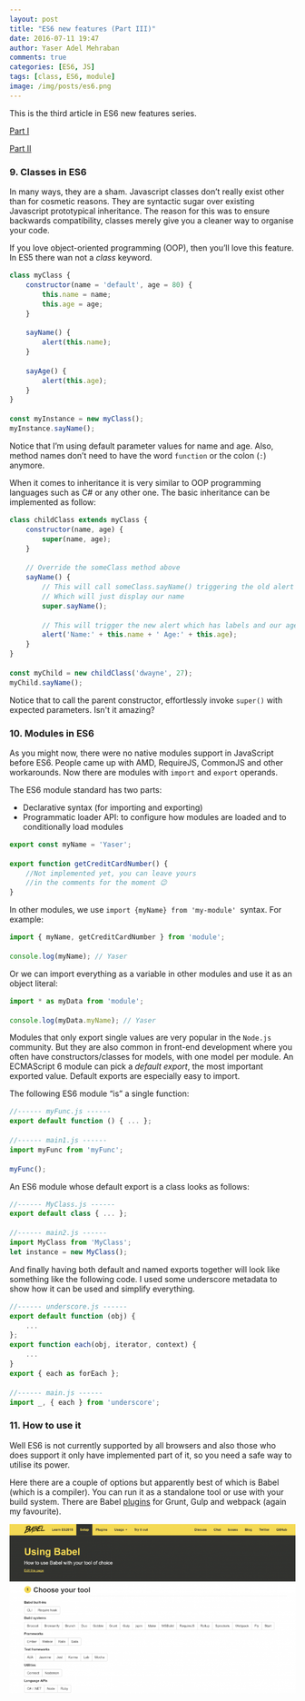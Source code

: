 ```yaml
---
layout: post
title: "ES6 new features (Part III)"
date: 2016-07-11 19:47
author: Yaser Adel Mehraban
comments: true
categories: [ES6, JS]
tags: [class, ES6, module]
image: /img/posts/es6.png
---
```

This is the third article in ES6 new features series.

[Part I](/2016-07-06-es6-new-features-part-i/)

[Part II](/2016-07-07-es6-new-features-part-ii/)

### 9. Classes in ES6

In many ways, they are a sham. Javascript classes don’t really exist other than for cosmetic reasons. They are syntactic sugar over existing Javascript prototypical inheritance. The reason for this was to ensure backwards compatibility, classes merely give you a cleaner way to organise your code.

If you love object-oriented programming (OOP), then you’ll love this feature. In ES5 there wan not a *class* keyword.

```javascript
class myClass {
    constructor(name = 'default', age = 80) {
        this.name = name;
        this.age = age;
    }

    sayName() {
        alert(this.name);
    }

    sayAge() {
        alert(this.age);
    }
}

const myInstance = new myClass();
myInstance.sayName();
```

Notice that I’m using default parameter values for name and age. Also, method names don’t need to have the word `function` or the colon (`:`) anymore.
    
When it comes to inheritance it is very similar to OOP programming languages such as C# or any other one. The basic inheritance can be implemented as follow:

```javascript
class childClass extends myClass {
    constructor(name, age) {
        super(name, age);
    }
    
    // Override the someClass method above
    sayName() {
        // This will call someClass.sayName() triggering the old alert
        // Which will just display our name
        super.sayName();
        
        // This will trigger the new alert which has labels and our age
        alert('Name:' + this.name + ' Age:' + this.age);
    }
}

const myChild = new childClass('dwayne', 27);
myChild.sayName();
```

Notice that to call the parent constructor, effortlessly invoke `super()` with expected parameters. Isn't it amazing?
    
### 10. Modules in ES6
    
As you might now, there were no native modules support in JavaScript before ES6. People came up with AMD, RequireJS, CommonJS and other workarounds. Now there are modules with `import` and `export` operands.
    
The ES6 module standard has two parts:
    
*   Declarative syntax (for importing and exporting)
*   Programmatic loader API: to configure how modules are loaded and to conditionally load modules

```javascript  
export const myName = 'Yaser';

export function getCreditCardNumber() {
    //Not implemented yet, you can leave yours 
    //in the comments for the moment 😉
}
```

In other modules, we use `import {myName} from 'my-module' `syntax. For example:

```javascript
import { myName, getCreditCardNumber } from 'module';

console.log(myName); // Yaser
```
Or we can import everything as a variable in other modules and use it as an object literal:

```javascript
import * as myData from 'module';
    
console.log(myData.myName); // Yaser
```

Modules that only export single values are very popular in the `Node.js` community. But they are also common in front-end development where you often have constructors/classes for models, with one model per module. An ECMAScript 6 module can pick a *default export*, the most important exported value. Default exports are especially easy to import.
    
The following ES6 module “is” a single function:

```javascript
//------ myFunc.js ------
export default function () { ... };
    
//------ main1.js ------
import myFunc from 'myFunc';

myFunc();
```

An ES6 module whose default export is a class looks as follows:

```javascript
//------ MyClass.js ------
export default class { ... };

//------ main2.js ------
import MyClass from 'MyClass';
let instance = new MyClass();
```
    
And finally having both default and named exports together will look like something like the following code. I used some underscore metadata to show how it can be used and simplify everything.

```javascript
//------ underscore.js ------
export default function (obj) {
    ...
};
export function each(obj, iterator, context) {
    ...
}
export { each as forEach };

//------ main.js ------
import _, { each } from 'underscore';
```

### 11. How to use it

Well ES6 is not currently supported by all browsers and also those who does support it only have implemented part of it, so you need a safe way to utilise its power.

Here there are a couple of options but apparently best of which is Babel (which is a compiler). You can run it as a standalone tool or use with your build system. There are Babel [plugins](http://babeljs.io/docs/setup) for Grunt, Gulp and webpack (again my favourite).

![babel](/img/posts/babel.png)

